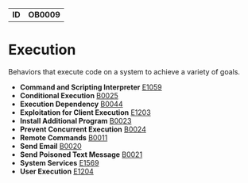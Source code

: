 |||
|---|---|
|**ID**|**OB0009**|

# Execution #
Behaviors that execute code on a system to achieve a variety of goals.

* **Command and Scripting Interpreter** [E1059](../execution/command-line.md)
* **Conditional Execution** [B0025](../execution/conditional-execute.md)
* **Execution Dependency** [B0044](../execution/execution-dependency.md)
* **Exploitation for Client Execution** [E1203](../execution/exploit-software.md)
* **Install Additional Program** [B0023](../execution/install-prog.md)
* **Prevent Concurrent Execution** [B0024](../execution/prevent-concurrent-exe.md)
* **Remote Commands** [B0011](../execution/remote-commands.md)
* **Send Email** [B0020](../execution/send-email.md)
* **Send Poisoned Text Message** [B0021](../execution/send-poison-text-msg.md)
* **System Services** [E1569](../execution/system-services.md)
* **User Execution** [E1204](../execution/user-interaction.md)
